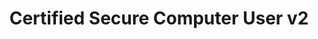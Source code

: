---
layout:   certificate
title:    "Certified Secure Computer User v2"
slug:     cscu
category: training
issuer:   "EC-Council"
---